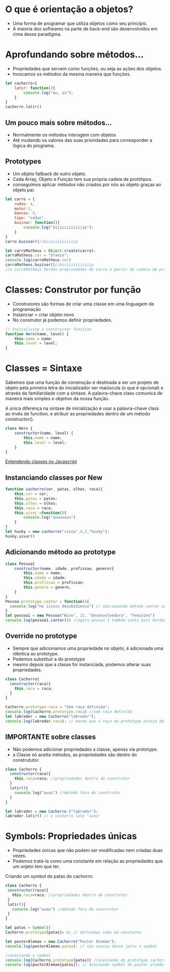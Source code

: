 # O que é orientação a objetos?
- Uma forma de programar que utiliza objetos como seu princípio.
- A maioria dos softwares na parte de back-end são desenvolvidos em cima desse paradigma.

# Aprofundando sobre métodos...

- Propriedades que servem como funções, ou seja as ações dos objetos.
- Invocamos os métodos da mesma maneira que funções.
```javascript
let cachorro={
    latir: function(){
        console.log("au, au");
    }
}
cachorro.latir()
```
## Um pouco mais sobre métodos...
- Normalmente os métodos interagem com objetos
- Até mudando os valores das suas prioridades para corresponder a lógica do programa.

## Prototypes
- Um objeto fallback de outro objeto.
- Cada Array, Objeto e Função tem sua própria cadeia de protótipos.
- conseguimos aplicar métodos não criados por nós ao objeto graças ao objeto pai.
```javascript
let carro = {
    rodas: 4,
    motor:1,
    bancos: 5,
    tipo: "sedan",
    buzinar: function(){
        console.log("biiiiiiiiiiiiip");
    }
}
carro.buzinar()//biiiiiiiiiiiiip

let carroMatheus = Object.create(carro);
carroMatheus.cor = "branco";
console.log(carroMatheus.cor)
carroMatheus.buzinar()//biiiiiiiiiiiiip
//o carroMatheus herdou propriedades de carro a partir da cadeia de protótipos.
```
# Classes: Construtor por função
- Construtores são formas de criar uma classe em uma linguagem de programação
- Instanciar = criar objeto novo
- No construtor já podemos definir propriedades.
```javascript
// Initializing a constructor function
function Hero(name, level) {
	this.name = name;
	this.level = level;
}
```
# Classes = Sintaxe

Sabemos que uma função de construção é destinada a ser um projeto de objeto pela primeira letra do inicializador ser maiúscula (o que é opcional) e através da familiaridade com a sintaxe. A palavra-chave class comunica de maneira mais simples o objetivo da nossa função.

A única diferença na sintaxe de inicialização é usar a palavra-chave class ao invés de function, e atribuir as propriedades dentro de um método constructor().

```javascript
class Hero {
	constructor(name, level) {
		this.name = name;
		this.level = level;
	}
}
```
[Entendendo classes no Javascript](https://www.digitalocean.com/community/tutorials/understanding-classes-in-javascript-pt "Entendendo classes no Javascript")

## Instanciando classes por New 
```javascript
function cachorro(cor, patas, olhos, raca){
    this.cor = cor;
    this.patas = patas;
    this.olhos = olhos;
    this.raca = raca;
    this.uivar =function(){
        console.log("auuuuuuu")
    }
}
let husky = new cachorro("cinza",4,2,"husky");
husky.uivar()
```
## Adicionando método ao prototype

```javascript
class Pessoa{
    constructor(nome, idade, profissao, genero){
        this.nome = nome;
        this.idade = idade;
        this.profissao = profissao;
        this.genero = genero;
    }
}
Pessoa.prototype.cantar = function(){
  console.log("he iissss desobidience") // adicionando método cantar ao prototype
}
let pessoa1 = new Pessoa("Wine", 22, "Desenvolvedora", "Feminino")
console.log(pessoa1.cantar()) //agora pessoa 1 também canta pois herdou o método da classe pessoa.
```
## Override no prototype

- Sempre que adicionamos uma propriedade no objeto, é adicionada uma idêntica ao prototype.
- Podemos substituir a do prototype
- mesmo depois  que a classe for instanciada, podemos alterar suas propriedades.
```javascript
class Cachorro{
  constructor(raca){
    this.raca = raca;
  }
}

Cachorro.prototype.raca = "Sem raça definida";
console.log(Cachorro.prototype.raca) //sem raça definida
let labrador = new Cachorro("labrador");
console.log(labrador.raca); // mesmo que a raça do prototype esteja definido como sem raça definida, a raça foi alterada para o animal labrador.

```
## IMPORTANTE sobre classes
- Não podemos adicionar propriedades a classe, apenas via prototype.
- a Classe só aceita métodos, as propriedades são dentro do constrututor.
```js
class Cachorro {
  constructor(raca){
    this.raca=raca; //propriedades dentro de construtor
  }
  latir(){
    console.log("auau") //método fora do construtor
  }
}

let labrador = new Cachorro ("labrador");
labrador.latir() // o cachorro late "auau"
```
# Symbols: Propriedades únicas
 - Propriedades únicas que não podem ser modificadas nem criadas duas vezes.
 - Podemos tratá-la como uma constante em relação as propriedades que um onjeto tem que ter.

Criando um symbol de patas do cachorro:
 ```js
class Cachorro {
  constructor(raca){
    this.raca=raca; //propriedades dentro de construtor
  }
  latir(){
    console.log("auau") //método fora do construtor
  }
}

let patas = Symbol()
Cachorro.prototype[patas]= 4; // definimos como um constante

let pastorAlemao = new Cachorro("Pastor Alemão");
console.log(pastorAlemao.patas); // não acessa desse jeito o symbol

//acessando o symbol
console.log(Cachorro.prototype[patas]) //acessando do prototype cachorros: 4
console.log(pastorAlemao[patas]); // Acessando symbol do pastor alemão
```